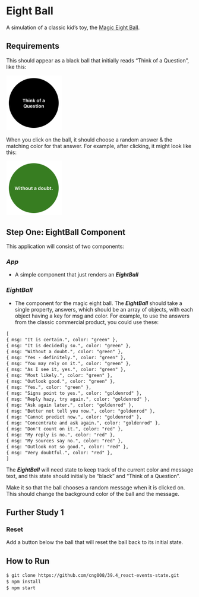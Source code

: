 # Eight Ball

A simulation of a classic kid’s toy, the [Magic Eight Ball](https://en.wikipedia.org/wiki/Magic_8-Ball).

## Requirements

This should appear as a black ball that initially reads “Think of a Question”, like this:

[<img src="images/black.png" width="150"/>](images/black.png)

When you click on the ball, it should choose a random answer & the matching color for that answer. For example, after clicking, it might look like this:

[<img src="images/green.png" width="150"/>](images/green.png)

## Step One: EightBall Component

This application will consist of two components:

### _App_

- A simple component that just renders an _**EightBall**_

### _EightBall_

- The component for the magic eight ball.
  The _**EightBall**_ should take a single property, answers, which should be an array of objects, with each object having a key for msg and color. For example, to use the answers from the classic commercial product, you could use these:

```
[
{ msg: "It is certain.", color: "green" },
{ msg: "It is decidedly so.", color: "green" },
{ msg: "Without a doubt.", color: "green" },
{ msg: "Yes - definitely.", color: "green" },
{ msg: "You may rely on it.", color: "green" },
{ msg: "As I see it, yes.", color: "green" },
{ msg: "Most likely.", color: "green" },
{ msg: "Outlook good.", color: "green" },
{ msg: "Yes.", color: "green" },
{ msg: "Signs point to yes.", color: "goldenrod" },
{ msg: "Reply hazy, try again.", color: "goldenrod" },
{ msg: "Ask again later.", color: "goldenrod" },
{ msg: "Better not tell you now.", color: "goldenrod" },
{ msg: "Cannot predict now.", color: "goldenrod" },
{ msg: "Concentrate and ask again.", color: "goldenrod" },
{ msg: "Don't count on it.", color: "red" },
{ msg: "My reply is no.", color: "red" },
{ msg: "My sources say no.", color: "red" },
{ msg: "Outlook not so good.", color: "red" },
{ msg: "Very doubtful.", color: "red" },
]
```

The _**EightBall**_ will need state to keep track of the current color and message text, and this state should initially be “black” and “Think of a Question”.

Make it so that the ball chooses a random message when it is clicked on. This should change the background color of the ball and the message.

## Further Study 1

### Reset

Add a button below the ball that will reset the ball back to its initial state.

## **How to Run**

```bash
$ git clone https://github.com/cng008/39.4_react-events-state.git
$ npm install
$ npm start
```